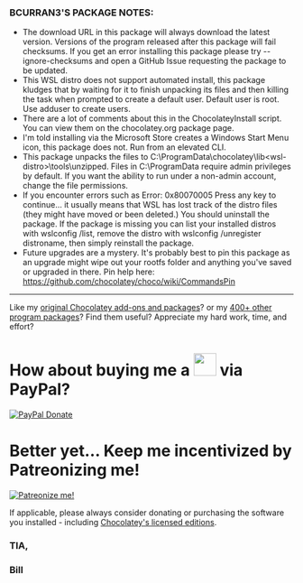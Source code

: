 <h3>BCURRAN3'S PACKAGE NOTES:</h3>

* The download URL in this package will always download the latest version. Versions of the program released after this package will fail checksums. If you get an error installing this package please try --ignore-checksums and open a GitHub Issue requesting the package to be updated.
* This WSL distro does not support automated install, this package kludges that by waiting for it to finish unpacking its files and then killing the task when prompted to create a default user. Default user is root. Use adduser to create users.
* There are a lot of comments about this in the ChocolateyInstall script. You can view them on the chocolatey.org package page.
* I'm told installing via the Microsoft Store creates a Windows Start Menu icon, this package does not. Run from an elevated CLI.
* This package unpacks the files to C:\ProgramData\chocolatey\lib\<wsl-distro>\tools\unzipped. Files in C:\ProgramData require admin privileges by default. If you want the ability to run under a non-admin account, change the file permissions.
* If you encounter errors such as Error: 0x80070005 Press any key to continue... it usually means that WSL has lost track of the distro files (they might have moved or been deleted.) You should uninstall the package. If the package is missing you can list your installed distros with wslconfig /list, remove the distro with wslconfig /unregister distroname, then simply reinstall the package.
* Future upgrades are a mystery. It's probably best to pin this package as an upgrade might wipe out your rootfs folder and anything you've saved or upgraded in there. Pin help here: https://github.com/chocolatey/choco/wiki/CommandsPin

***

Like my [original Chocolatey add-ons and packages](https://chocolatey.org/search?q=tag%3Abcurran3)? or my [400+ other program packages](https://chocolatey.org/profiles/bcurran3)? Find them useful? Appreciate my hard work, time, and effort?


<h1>How about buying me a <img src="https://cdn.rawgit.com/bcurran3/ChocolateyPackages/master/mylogos/beer.png" alt="" width="40" height="40"> via PayPal?</h1>

[![PayPal Donate](https://www.paypalobjects.com/webstatic/mktg/logo/AM_SbyPP_mc_vs_dc_ae.jpg)](https://www.paypal.me/bcurran3donations)

<h1>Better yet... Keep me incentivized by Patreonizing me!</h1>

[![Patreonize me!](https://c5.patreon.com/external/logo/downloads_wordmark_white_on_coral.png)](https://www.patreon.com/bcurran3)


If applicable, please always consider donating or purchasing the software you installed - including [Chocolatey's licensed editions](https://chocolatey.org/pricing).

<h3>TIA,</h3>

<h3>Bill</h3>
